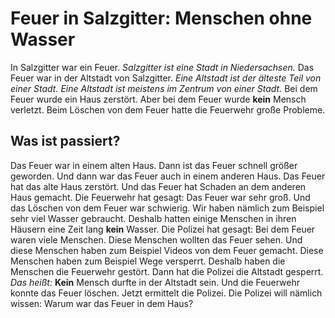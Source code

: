 # Feuer in Salzgitter: Menschen ohne Wasser

In Salzgitter war ein Feuer. 
*Salzgitter ist eine Stadt in Niedersachsen.* Das Feuer war in der Altstadt von Salzgitter. 
*Eine Altstadt ist der älteste Teil von einer Stadt.* 
*Eine Altstadt ist meistens im Zentrum von einer Stadt.* Bei dem Feuer wurde ein Haus zerstört. Aber bei dem Feuer wurde **kein** Mensch verletzt. Beim Löschen von dem Feuer hatte die Feuerwehr große Probleme. 

## Was ist passiert?
Das Feuer war in einem alten Haus. Dann ist das Feuer schnell größer geworden. Und dann war das Feuer auch in einem anderen Haus. Das Feuer hat das alte Haus zerstört. Und das Feuer hat Schaden an dem anderen Haus gemacht. Die Feuerwehr hat gesagt: Das Feuer war sehr groß. Und das Löschen von dem Feuer war schwierig. Wir haben nämlich zum Beispiel sehr viel Wasser gebraucht. Deshalb hatten einige Menschen in ihren Häusern eine Zeit lang **kein** Wasser. Die Polizei hat gesagt: Bei dem Feuer waren viele Menschen. Diese Menschen wollten das Feuer sehen. Und diese Menschen haben zum Beispiel Videos von dem Feuer gemacht. Diese Menschen haben zum Beispiel Wege versperrt. Deshalb haben die Menschen die Feuerwehr gestört. Dann hat die Polizei die Altstadt gesperrt. *Das heißt:* 
**Kein** Mensch durfte in der Altstadt sein. Und die Feuerwehr konnte das Feuer löschen. 
Jetzt ermittelt die Polizei. Die Polizei will nämlich wissen: Warum war das Feuer in dem Haus? 
